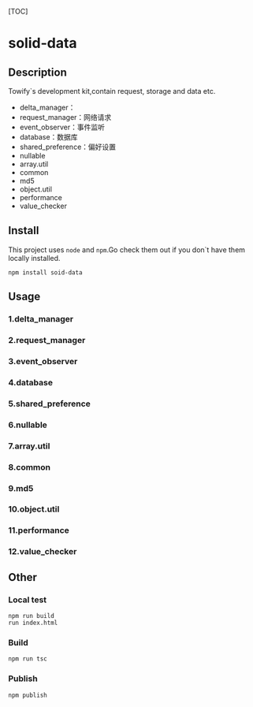 [TOC]

# solid-data

## Description

Towify`s development kit,contain request, storage and data etc.

- delta_manager：
- request_manager：网络请求
- event_observer：事件监听
- database：数据库
- shared_preference：偏好设置
- nullable
- array.util
- common
- md5
- object.util
- performance
- value_checker

## Install

This project uses `node` and `npm`.Go check them out if you don`t have them locally installed.

```
npm install soid-data
```
## Usage

### 1.delta_manager

### 2.request_manager

### 3.event_observer

### 4.database

### 5.shared_preference

### 6.nullable

### 7.array.util

### 8.common

### 9.md5

### 10.object.util

### 11.performance

### 12.value_checker



## Other

### Local test

```shell
npm run build
run index.html
```

### Build

```
npm run tsc
```
### Publish
```
npm publish
```
